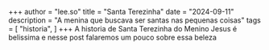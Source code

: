 +++
author = "lee.so"
title = "Santa Terezinha"
date = "2024-09-11"
description = "A menina que buscava ser santas nas pequenas coisas"
tags = [
    "historia",
]
+++
 A historia de Santa Terezinha do Menino Jesus é belissima e nesse post falaremos um pouco sobre essa beleza